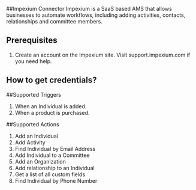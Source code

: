 ##Impexium Connector
Impexium is a SaaS based AMS that allows businesses to automate  workflows, including adding activities, contacts, relationships and committee members.

## Prerequisites
1. Create an account on the Impexium site. Visit support.impexium.com if you need help.
## How to get credentials?

##Supported Triggers
1. When an Individual is added.
2. When a product is purchased.

##Supported Actions
1. Add an Individual
2. Add Activity
3. Find Individual by Email Address
4. Add Individual to a Committee
5. Add an Organization
6. Add relationship to an Individual
7. Get a list of all custom fields
8. Find Individual by Phone Number



